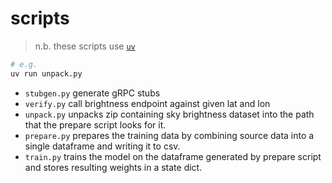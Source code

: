 # scripts

> n.b. these scripts use [`uv`](https://docs.astral.sh/uv/guides/scripts/#declaring-script-dependencies)

```sh
# e.g.
uv run unpack.py
```

- `stubgen.py` generate gRPC stubs
- `verify.py` call brightness endpoint against given lat and lon
- `unpack.py` unpacks zip containing sky brightness dataset into the path that the prepare script looks for it.
- `prepare.py` prepares the training data by combining source data into a single dataframe and writing it to csv.
- `train.py` trains the model on the dataframe generated by prepare script and stores resulting weights in a state dict.
